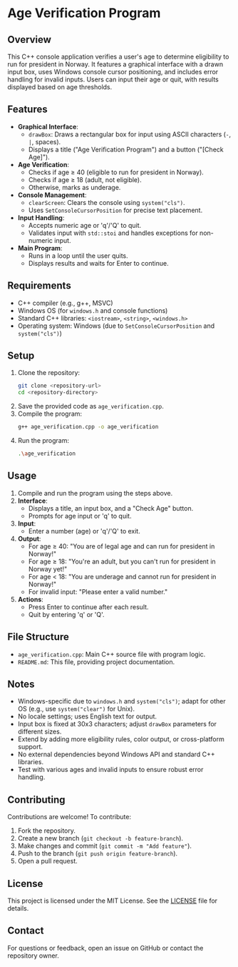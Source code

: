 # Age Verification Program

## Overview
This C++ console application verifies a user's age to determine eligibility to run for president in Norway. It features a graphical interface with a drawn input box, uses Windows console cursor positioning, and includes error handling for invalid inputs. Users can input their age or quit, with results displayed based on age thresholds.

## Features
- **Graphical Interface**:
  - `drawBox`: Draws a rectangular box for input using ASCII characters (`-`, `|`, spaces).
  - Displays a title ("Age Verification Program") and a button ("[Check Age]").
- **Age Verification**:
  - Checks if age ≥ 40 (eligible to run for president in Norway).
  - Checks if age ≥ 18 (adult, not eligible).
  - Otherwise, marks as underage.
- **Console Management**:
  - `clearScreen`: Clears the console using `system("cls")`.
  - Uses `SetConsoleCursorPosition` for precise text placement.
- **Input Handling**:
  - Accepts numeric age or 'q'/'Q' to quit.
  - Validates input with `std::stoi` and handles exceptions for non-numeric input.
- **Main Program**:
  - Runs in a loop until the user quits.
  - Displays results and waits for Enter to continue.

## Requirements
- C++ compiler (e.g., g++, MSVC)
- Windows OS (for `windows.h` and console functions)
- Standard C++ libraries: `<iostream>`, `<string>`, `<windows.h>`
- Operating system: Windows (due to `SetConsoleCursorPosition` and `system("cls")`)

## Setup
1. Clone the repository:
   ```bash
   git clone <repository-url>
   cd <repository-directory>
   ```
2. Save the provided code as `age_verification.cpp`.
3. Compile the program:
   ```bash
   g++ age_verification.cpp -o age_verification
   ```
4. Run the program:
   ```bash
   .\age_verification
   ```

## Usage
1. Compile and run the program using the steps above.
2. **Interface**:
   - Displays a title, an input box, and a "Check Age" button.
   - Prompts for age input or 'q' to quit.
3. **Input**:
   - Enter a number (age) or 'q'/'Q' to exit.
4. **Output**:
   - For age ≥ 40: "You are of legal age and can run for president in Norway!"
   - For age ≥ 18: "You're an adult, but you can't run for president in Norway yet!"
   - For age < 18: "You are underage and cannot run for president in Norway!"
   - For invalid input: "Please enter a valid number."
5. **Actions**:
   - Press Enter to continue after each result.
   - Quit by entering 'q' or 'Q'.

## File Structure
- `age_verification.cpp`: Main C++ source file with program logic.
- `README.md`: This file, providing project documentation.

## Notes
- Windows-specific due to `windows.h` and `system("cls")`; adapt for other OS (e.g., use `system("clear")` for Unix).
- No locale settings; uses English text for output.
- Input box is fixed at 30x3 characters; adjust `drawBox` parameters for different sizes.
- Extend by adding more eligibility rules, color output, or cross-platform support.
- No external dependencies beyond Windows API and standard C++ libraries.
- Test with various ages and invalid inputs to ensure robust error handling.

## Contributing
Contributions are welcome! To contribute:
1. Fork the repository.
2. Create a new branch (`git checkout -b feature-branch`).
3. Make changes and commit (`git commit -m "Add feature"`).
4. Push to the branch (`git push origin feature-branch`).
5. Open a pull request.

## License
This project is licensed under the MIT License. See the [LICENSE](LICENSE) file for details.

## Contact
For questions or feedback, open an issue on GitHub or contact the repository owner.